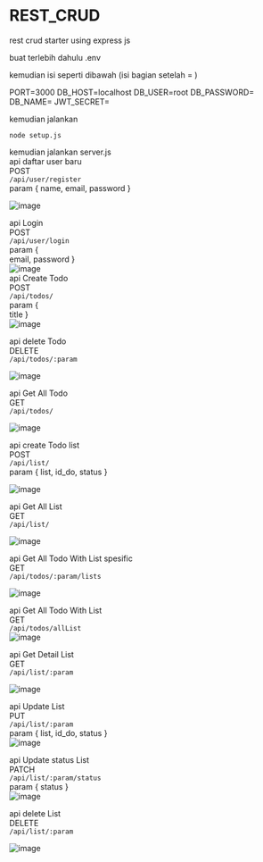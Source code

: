 # REST_CRUD
rest crud starter using express js

buat terlebih dahulu .env 

kemudian isi seperti dibawah (isi bagian setelah = )

PORT=3000
DB_HOST=localhost
DB_USER=root
DB_PASSWORD=
DB_NAME=
JWT_SECRET=

kemudian jalankan 

```node setup.js```

kemudian jalankan server.js
 <br />
api daftar user baru  <br />
POST  <br />
``` /api/user/register ```  <br />
 param {
    name,
    email,
    password
}  <br />

![image](https://github.com/hcalldee/BTS_TODOLIST/assets/49970186/4da1dec2-bf92-4753-ab01-7e7f3575ee4a)
 <br />

api Login <br />
POST  <br />
``` /api/user/login ```  <br />
param {  <br />
    email,
    password
}
 <br />
![image](https://github.com/hcalldee/BTS_TODOLIST/assets/49970186/4808a470-6817-48fa-af6a-6aa7f3ccf21d)
 <br />
api Create Todo <br />
POST <br />
``` /api/todos/ ``` <br />
param { <br />
    title
}
 <br />
![image](https://github.com/hcalldee/BTS_TODOLIST/assets/49970186/223849e9-a198-408f-8b9e-3d5a0846c9bc)
 <br />
 
api delete Todo <br />
DELETE <br />
``` /api/todos/:param ``` <br />

 ![image](https://github.com/hcalldee/BTS_TODOLIST/assets/49970186/de6e57c8-06f6-4e05-98ac-09f9f2054749)<br />

 api Get All Todo <br />
GET <br />
``` /api/todos/ ``` <br />

![image](https://github.com/hcalldee/BTS_TODOLIST/assets/49970186/9581c642-d86d-4181-aa08-7298d4ea6df0)<br />

api create Todo list <br />
POST <br />
``` /api/list/ ``` <br />
param {
  list,
  id_do,
  status
}

![image](https://github.com/hcalldee/BTS_TODOLIST/assets/49970186/dcbdc8d4-5366-434e-b181-02355bf9f099)<br />

 api Get All List <br />
GET <br />
``` /api/list/ ``` <br />

![image](https://github.com/hcalldee/BTS_TODOLIST/assets/49970186/54643987-9740-4469-bc0d-56691c0d5325)<br />

 api Get All Todo With List spesific <br />
GET <br />
``` /api/todos/:param/lists ``` <br />

![image](https://github.com/hcalldee/BTS_TODOLIST/assets/49970186/39fd9049-ba49-4865-86c1-c991f7791df6)<br />

 api Get All Todo With List <br />
GET <br />
``` /api/todos/allList ``` <br />
![image](https://github.com/hcalldee/BTS_TODOLIST/assets/49970186/38f55ee5-8b56-49f7-a028-1e9dc13be825)


api Get Detail List <br />
GET <br />
``` /api/list/:param ``` <br />

![image](https://github.com/hcalldee/BTS_TODOLIST/assets/49970186/931ee1c3-44f5-47bd-8aae-d9a44b6ebb97)<br />

api Update List <br />
PUT <br />
``` /api/list/:param ``` <br />
param {
  list,
  id_do,
  status
}
<br />
![image](https://github.com/hcalldee/BTS_TODOLIST/assets/49970186/1955d686-4b5a-4ac1-8523-cb957a9d7783)<br />

api Update status List <br />
PATCH <br />
``` /api/list/:param/status ``` <br />
param {
  status
}
<br />
![image](https://github.com/hcalldee/BTS_TODOLIST/assets/49970186/2a057083-9b83-4b69-abcf-937f5090d11d)<br />

api delete List <br />
DELETE <br />
``` /api/list/:param ``` <br />

![image](https://github.com/hcalldee/BTS_TODOLIST/assets/49970186/ef9707ba-4802-4e88-ade6-e6f7d43cee11)

